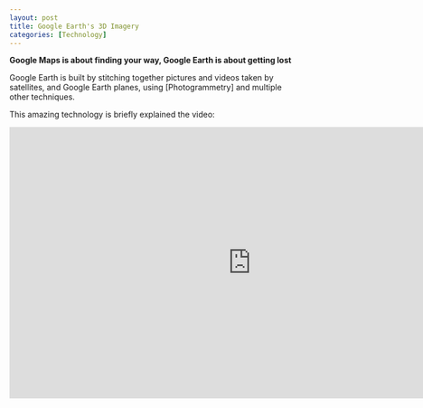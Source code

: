 ```yaml
---
layout: post
title: Google Earth's 3D Imagery
categories: [Technology]
---
```


**Google Maps is about finding your way, Google Earth is about getting lost**

Google Earth is built by stitching together pictures and videos taken by satellites, and Google Earth planes, using [Photogrammetry] and multiple other techniques.  

This amazing technology is briefly explained the video:  

<iframe width="854" height="480" src="https://www.youtube.com/embed/suo_aUTUpps" frameborder="0" allowfullscreen></iframe>
